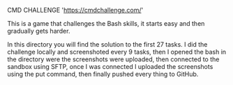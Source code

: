 CMD CHALLENGE 'https://cmdchallenge.com/'

This is a game that challenges the Bash skills, it starts easy and then gradually gets harder.

In this directory you will find the solution to the first 27 tasks.
I did the challenge locally and screenshoted every 9 tasks, then I opened the bash in the directory were the screenshots were uploaded, then connected to the sandbox using SFTP, once I was connected I uploaded the screenshots using the put command, then finally pushed every thing to GitHub.

